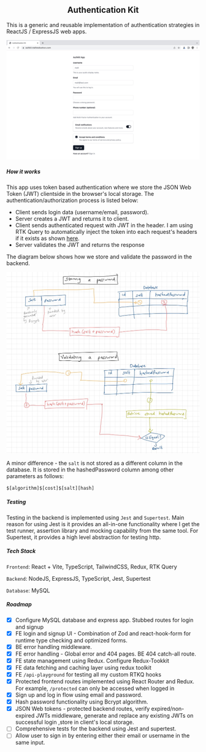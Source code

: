 <h2 align="center"> Authentication Kit </h1>

This is a generic and reusable implementation of authentication strategies in ReactJS / ExpressJS web apps.

![progress](./docs/current-progress1.jpg)

##### How it works

This app uses token based authentication where we store the JSON Web  Token (JWT) clientside in the browser's local storage. The authentication/authorization process is listed below:

- Client sends login data (username/email, password).
- Server creates a JWT and returns it to client.
- Client sends authenticated request with JWT in the header. I am using RTK Query to automatically inject the token into each request's headers if it exists as shown [here](./react-frontend/src/api/auth.ts).
-  Server validates the JWT and returns the response

The diagram below shows how we store and validate the password in the backend.

<p align="center">
    <img src="./docs/how_it_works.jpg" width="600px" >
</p>

A minor difference - the `salt` is not stored as a different column in the  database. It is stored in the hashedPassword column among other parameters as follows:

```sh
$[algorithm]$[cost]$[salt][hash]
```

##### Testing

Testing in the backend is implemented using `Jest` and `Supertest`. Main reason for using Jest is it provides an all-in-one functionality where I get the test runner, assertion library and mocking capability from the same tool. For Supertest, it provides a high level abstraction for testing http. 

##### Tech Stack 

`Frontend`: React + Vite, TypeScript, TailwindCSS, Redux, RTK Query

`Backend`: NodeJS, ExpressJS, TypeScript, Jest, Supertest

`Database`: MySQL

##### Roadmap

- [x] Configure MySQL database and express app. Stubbed routes for login and signup
- [x] FE login and signup UI - Combination of Zod and react-hook-form for runtime type checking and optimized forms.
- [x] BE error handling middleware.
- [x] FE error handling - Global error and 404 pages. BE 404 catch-all route.
- [x] FE state management using Redux. Configure Redux-Tookkit
- [x] FE data fetching and caching layer using redux toolkit
- [x] FE `/api-playground` for testing all my custom RTKQ hooks
- [x] Protected frontend routes implemented using React Router and Redux. For example, `/protected` can only be accessed when logged in
- [x] Sign up and log in flow using email and password.
- [x] Hash password functionality using Bcrypt algorithm.
- [x] JSON Web tokens - protected backend routes, verify expired/non-expired JWTs middleware, generate and replace any existing JWTs on successful login ,store in client's local storage.
- [ ] Comprehensive tests for the backend using Jest and supertest.
- [ ] Allow user to sign in by entering either their email or username in the same input.